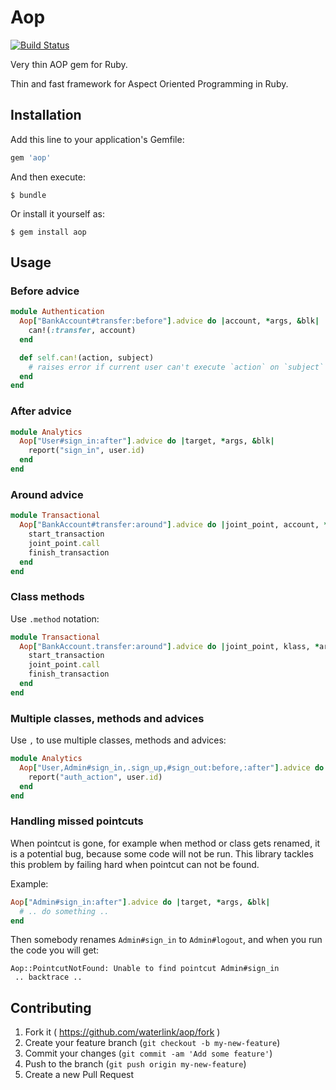 # Aop

[![Build Status](https://travis-ci.org/waterlink/aop.svg?branch=master)](https://travis-ci.org/waterlink/aop)

Very thin AOP gem for Ruby.

Thin and fast framework for Aspect Oriented Programming in Ruby.

## Installation

Add this line to your application's Gemfile:

```ruby
gem 'aop'
```

And then execute:

    $ bundle

Or install it yourself as:

    $ gem install aop

## Usage

### Before advice

```ruby
module Authentication
  Aop["BankAccount#transfer:before"].advice do |account, *args, &blk|
    can!(:transfer, account)
  end

  def self.can!(action, subject)
    # raises error if current user can't execute `action` on `subject`
  end
end
```

### After advice

```ruby
module Analytics
  Aop["User#sign_in:after"].advice do |target, *args, &blk|
    report("sign_in", user.id)
  end
end
```

### Around advice

```ruby
module Transactional
  Aop["BankAccount#transfer:around"].advice do |joint_point, account, *args, &blk|
    start_transaction
    joint_point.call
    finish_transaction
  end
end
```

### Class methods

Use `.method` notation:

```ruby
module Transactional
  Aop["BankAccount.transfer:around"].advice do |joint_point, klass, *args, &blk|
    start_transaction
    joint_point.call
    finish_transaction
  end
end
```

### Multiple classes, methods and advices

Use `,` to use multiple classes, methods and advices:

```ruby
module Analytics
  Aop["User,Admin#sign_in,.sign_up,#sign_out:before,:after"].advice do |target, *args, &blk|
    report("auth_action", user.id)
  end
end
```

### Handling missed pointcuts

When pointcut is gone, for example when method or class gets renamed, it is a potential bug, because some code will not be run. This library tackles this problem by failing hard when pointcut can not be found.

Example:

```ruby
Aop["Admin#sign_in:after"].advice do |target, *args, &blk|
  # .. do something ..
end
```

Then somebody renames `Admin#sign_in` to `Admin#logout`, and when you run the code you will get:

```
Aop::PointcutNotFound: Unable to find pointcut Admin#sign_in
 .. backtrace ..
```

## Contributing

1. Fork it ( https://github.com/waterlink/aop/fork )
2. Create your feature branch (`git checkout -b my-new-feature`)
3. Commit your changes (`git commit -am 'Add some feature'`)
4. Push to the branch (`git push origin my-new-feature`)
5. Create a new Pull Request

